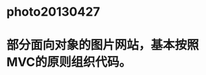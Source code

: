 photo20130427
=============

部分面向对象的图片网站，基本按照MVC的原则组织代码。
=================================================
